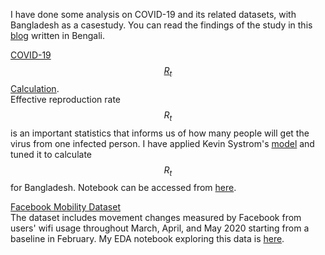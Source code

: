 <script type="text/javascript" async
  src="https://cdnjs.cloudflare.com/ajax/libs/mathjax/2.7.5/MathJax.js?config=TeX-MML-AM_CHTML">
</script>
I have done some analysis on COVID-19 and its related datasets, with Bangladesh as a casestudy.
You can read the findings of the study in this [blog](https://sohojai.github.io/covid19/) written in Bengali.  

[COVID-19 $$R_{t}$$ Calculation](https://colab.research.google.com/github/sohojai/covid19/blob/master/_notebooks/Bangladesh_Covid19_Rt.ipynb).  
Effective reproduction rate $$R_{t}$$ is an important statistics that informs us of how many people will get the virus from one infected person. I have applied Kevin Systrom's [model](https://github.com/k-sys/covid-19/blob/master/Realtime%20R0.ipynb) and tuned it to calculate $$R_{t}$$ for Bangladesh. Notebook can be accessed from [here](https://colab.research.google.com/github/sohojai/covid19/blob/master/_notebooks/Bangladesh_Covid19_Rt.ipynb).  

[Facebook Mobility Dataset](https://data.humdata.org/dataset/movement-range-maps)  
The dataset includes movement changes measured by Facebook from users' wifi usage throughout March, April, and May 2020 starting from a baseline in February. My EDA notebook exploring this data is [here](https://colab.research.google.com/github/sohojai/covid19/blob/master/_notebooks/Fb-Mobility-Data-Analysis.ipynb). 

